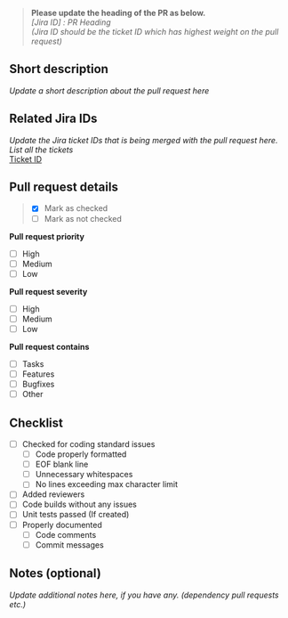 > **Please update the heading of the PR as below.**   
> *[Jira ID] : PR Heading*  
> *(Jira ID should be the ticket ID which has highest weight on the pull request)*

## Short description

*Update a short description about the pull request here*

## Related Jira IDs

*Update the Jira ticket IDs that is being merged with the pull request here. List all the tickets*  
[Ticket ID](https://github.com)

## Pull request details

> - [x] Mark as checked 
> - [ ] Mark as not checked

**Pull request priority**
- [ ] High 
- [ ] Medium 
- [ ] Low

**Pull request severity**
- [ ] High
- [ ] Medium
- [ ] Low

**Pull request contains**
- [ ] Tasks
- [ ] Features
- [ ] Bugfixes
- [ ] Other

## Checklist

- [ ] Checked for coding standard issues
	- [ ] Code properly formatted
	- [ ] EOF blank line
	- [ ] Unnecessary whitespaces
	- [ ] No lines exceeding max character limit
- [ ] Added reviewers
- [ ] Code builds without any issues
- [ ] Unit tests passed (If created)
- [ ] Properly documented
	- [ ] Code comments
	- [ ] Commit messages

## Notes (optional)

*Update additional notes here, if you have any. (dependency pull requests etc.)*